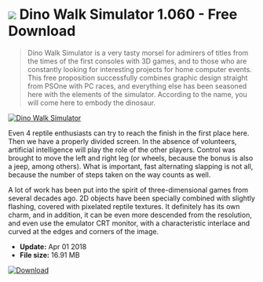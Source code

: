 # ![](https://cdn.softexe.net/static/icon/win.gif) Dino Walk Simulator 1.060 - Free Download

> Dino Walk Simulator is a very tasty morsel for admirers of titles from the times of the first consoles with 3D games, and to those who are constantly looking for interesting projects for home computer events. This free proposition successfully combines graphic design straight from PSOne with PC races, and everything else has been seasoned here with the elements of the simulator. According to the name, you will come here to embody the dinosaur.

[![Dino Walk Simulator](https://gallery.dpcdn.pl/imgc/Tools/64886/g_-_420x350_1.5_-_x20160119120832_0.jpg)](https://softexe.net/win/games-entertainment/race/dino-walk-simulator:pRdbh.html)

Even 4 reptile enthusiasts can try to reach the finish in the first place here. Then we have a properly divided screen. In the absence of volunteers, artificial intelligence will play the role of the other players. Control was brought to move the left and right leg (or wheels, because the bonus is also a jeep, among others). What is important, fast alternating slapping is not all, because the number of steps taken on the way counts as well.
 
 
 A lot of work has been put into the spirit of three-dimensional games from several decades ago. 2D objects have been specially combined with slightly flashing, covered with pixelated reptile textures. It definitely has its own charm, and in addition, it can be even more descended from the resolution, and even use the emulator CRT monitor, with a characteristic interlace and curved at the edges and corners of the image.


- **Update:** Apr 01 2018
- **File size:** 16.91 MB

[![Download](https://cdn.softexe.net/static/img/download.png)](https://softexe.net/win/games-entertainment/race/dino-walk-simulator:pRdbh.html)

